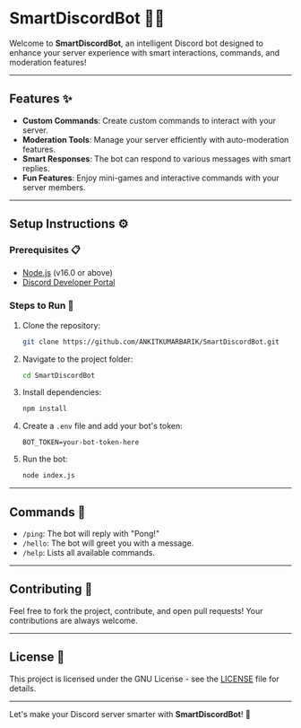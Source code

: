 
# SmartDiscordBot 🤖💬

Welcome to **SmartDiscordBot**, an intelligent Discord bot designed to enhance your server experience with smart interactions, commands, and moderation features!

---

## Features ✨
- **Custom Commands**: Create custom commands to interact with your server.
- **Moderation Tools**: Manage your server efficiently with auto-moderation features.
- **Smart Responses**: The bot can respond to various messages with smart replies.
- **Fun Features**: Enjoy mini-games and interactive commands with your server members.

---

## Setup Instructions ⚙️

### Prerequisites 📋
- [Node.js](https://nodejs.org/) (v16.0 or above)
- [Discord Developer Portal](https://discord.com/developers/applications)

### Steps to Run 🔄

1. Clone the repository:
   ```bash
   git clone https://github.com/ANKITKUMARBARIK/SmartDiscordBot.git
   ```

2. Navigate to the project folder:
   ```bash
   cd SmartDiscordBot
   ```

3. Install dependencies:
   ```bash
   npm install
   ```

4. Create a `.env` file and add your bot's token:
   ```env
   BOT_TOKEN=your-bot-token-here
   ```

5. Run the bot:
   ```bash
   node index.js
   ```

---

## Commands 📜
- `/ping`: The bot will reply with "Pong!"
- `/hello`: The bot will greet you with a message.
- `/help`: Lists all available commands.

---

## Contributing 🤝
Feel free to fork the project, contribute, and open pull requests! Your contributions are always welcome.

---

## License 📝
This project is licensed under the GNU License - see the [LICENSE](LICENSE) file for details.

---

Let's make your Discord server smarter with **SmartDiscordBot**! 🚀
